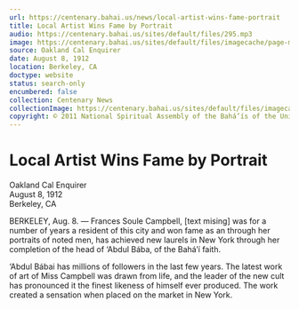 ```yaml
---
url: https://centenary.bahai.us/news/local-artist-wins-fame-portrait
title: Local Artist Wins Fame by Portrait
audio: https://centenary.bahai.us/sites/default/files/295.mp3
image: https://centenary.bahai.us/sites/default/files/imagecache/page-main-image/images/press_clippings/08-08-1912%20Oakland%20Cal%20Enquirer%20Local%20Artist%20Wins%20Fame%20by%20Portrait.png
source: Oakland Cal Enquirer
date: August 8, 1912
location: Berkeley, CA
doctype: website
status: search-only
encumbered: false
collection: Centenary News
collectionImage: https://centenary.bahai.us/sites/default/files/imagecache/theme-image/main_image/abdulbaha-overview-small_0.jpg
copyright: © 2011 National Spiritual Assembly of the Bahá’ís of the United States
---
```



# Local Artist Wins Fame by Portrait

Oakland Cal Enquirer  
August 8, 1912  
Berkeley, CA  



BERKELEY, Aug. 8. — Frances Soule Campbell, \[text mising\] was for a number of years a resident of this city and won fame as an through her portraits of noted men, has achieved new laurels in New York through her completion of the head of ‘Abdul Bába, of the Bahá’í faith.

‘Abdul Bábai has millions of followers in the last few years. The latest work of art of Miss Campbell was drawn from life, and the leader of the new cult has pronounced it the finest likeness of himself ever produced. The work created a sensation when placed on the market in New York.